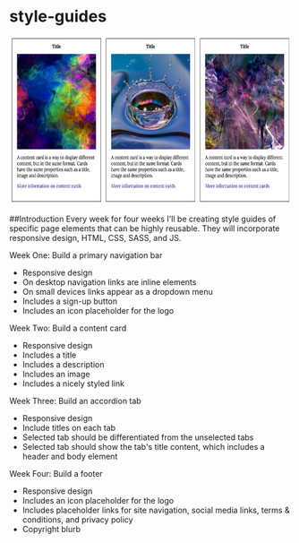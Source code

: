 # style-guides

<img src="img/content-cards.png" alt="content cards" height="300px" width="600px">

##Introduction
Every week for four weeks I'll be creating style guides of specific page elements that can be highly reusable. They will incorporate responsive design, HTML, CSS, SASS, and JS.

Week One: Build a primary navigation bar
* Responsive design
* On desktop navigation links are inline elements
* On small devices links appear as a dropdown menu
* Includes a sign-up button
* Includes an icon placeholder for the logo

Week Two: Build a content card
* Responsive design
* Includes a title
* Includes a description
* Includes an image
* Includes a nicely styled link

Week Three: Build an accordion tab
* Responsive design
* Include titles on each tab
* Selected tab should be differentiated from the unselected tabs
* Selected tab should show the tab's title content, which includes a header and body element

Week Four: Build a footer
* Responsive design
* Includes an icon placeholder for the logo
* Includes placeholder links for site navigation, social media links, terms & conditions, and privacy policy
* Copyright blurb
